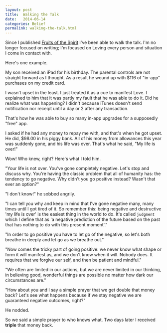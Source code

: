 ```yaml
---
layout: post
title:  Walking the Talk
date:   2014-06-14
categories: Belief
permalink: walking-the-talk.html
---
```

Since I published [Fruits of the Spirit][leanpub] I've been able to walk the talk. I'm no longer focused on writing; I'm focused on Loving every person and situation I come in contact with.

Here's one example.

My son received an iPad for his birthday. The parental controls are not straight forward as I thought. As a result he wound up with $116 of "in-app" purchases on my credit card.

I wasn't upset in the least. I just treated it as a cue to manifest Love. I explained to him that it was partly my fault that he was able to do it. Did he realize what was happening? I didn't because iTunes doesn't send notification nor receipt until a day or 2 after any transaction.

That's how he was able to buy so many in-app upgrades for a supposedly "free" app.

I asked if he had any money to repay me with, and that's when he got upset. He did, $98.00 in his piggy bank. All of his money from allowances this year was suddenly gone, and his life was over. That's what he said, "My life is over!"

Wow! Who knew, right? Here's what I told him.

"Your life is not over. You've gone completely negative. Let's stop and discuss why. You're having the classic problem that all of humanity has: the tendency to go negative. Why didn't you go positive instead? Wasn't that ever an option?"

"I don't know!" he sobbed angrily.

"I can tell you why and keep in mind that I've gone negative many, many times until I got tired of it. So remember this: being negative and destructive 'my life is over' is the easiest thing in the world to do. It's called `judgment` which I define that as 'a negative prediction of the future based on the past that has nothing to do with this present moment'."

"In order to go positive you have to let go of the negative, so let's both breathe in deeply and let go as we breathe out."

"Now comes the tricky part of going positive: we never know what shape or form it will manifest as, and we don't know when it will. Nobody does. It requires that we forgive our self, and then be patient and mindful."

"We often are limited in our actions, but we are never limited in our thinking, in believing good, wonderful things are possible no matter how dark our circumstances are."

"How about you and I say a simple prayer that we get double that money back? Let's see what happens because if we stay negative we are guaranteed negative outcomes, right?"

He nodded.

So we said a simple prayer to who knows what. Two days later I received **triple** that money back.

[leanpub]: https://leanpub.com/fruitsofthespirit